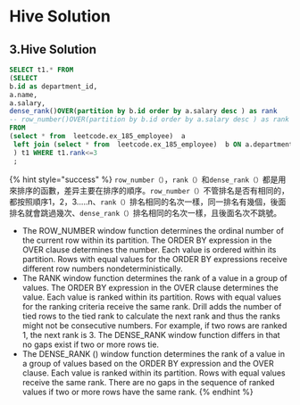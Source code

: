 # Hive Solution

## 3.Hive Solution

```sql
SELECT t1.* FROM
(SELECT
b.id as department_id,
a.name,
a.salary,
dense_rank()OVER(partition by b.id order by a.salary desc ) as rank
-- row_number()OVER(partition by b.id order by a.salary desc ) as rank
FROM 
(select * from  leetcode.ex_185_employee)  a 
 left join (select * from  leetcode.ex_185_employee)  b ON a.department_id=b.id
 ) t1 WHERE t1.rank<=3
 ;
```

{% hint style="success" %}
`row_number（）`，`rank（）`和`dense_rank（）`都是用來排序的函數，差异主要在排序的順序。`row_number（）`不管排名是否有相同的，都按照順序1，2，3…..n、`rank（）`排名相同的名次一樣，同一排名有幾個，後面排名就會跳過幾次、`dense_rank（）`排名相同的名次一樣，且後面名次不跳號。

* The ROW\_NUMBER window function determines the ordinal number of the current row within its partition. The ORDER BY expression in the OVER clause determines the number. Each value is ordered within its partition. Rows with equal values for the ORDER BY expressions receive different row numbers nondeterministically.
* The RANK window function determines the rank of a value in a group of values. The ORDER BY expression in the OVER clause determines the value. Each value is ranked within its partition. Rows with equal values for the ranking criteria receive the same rank. Drill adds the number of tied rows to the tied rank to calculate the next rank and thus the ranks might not be consecutive numbers. For example, if two rows are ranked 1, the next rank is 3. The DENSE\_RANK window function differs in that no gaps exist if two or more rows tie.
* The DENSE\_RANK () window function determines the rank of a value in a group of values based on the ORDER BY expression and the OVER clause. Each value is ranked within its partition. Rows with equal values receive the same rank. There are no gaps in the sequence of ranked values if two or more rows have the same rank.
{% endhint %}
